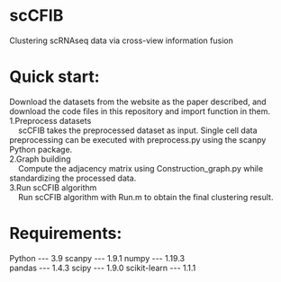 # scCFIB
Clustering scRNAseq data via cross-view information fusion

# Quick start:
Download the datasets from the website as the paper described, and download the
code files in  this repository and import function in them. <br>
1.Preprocess datasets <br>
&nbsp;&nbsp;&nbsp;&nbsp;scCFIB takes the preprocessed dataset as input. Single cell data preprocessing can be executed with preprocess.py using the scanpy Python package. <br>
2.Graph building <br>
&nbsp;&nbsp;&nbsp;&nbsp;Compute the adjacency matrix using Construction_graph.py  while standardizing the processed data. <br>
3.Run scCFIB algorithm <br>
&nbsp;&nbsp;&nbsp;&nbsp;Run scCFIB algorithm with Run.m to obtain the final clustering result. <br>
# Requirements:
Python --- 3.9  scanpy --- 1.9.1  numpy --- 1.19.3 <br>
pandas --- 1.4.3  scipy --- 1.9.0  scikit-learn --- 1.1.1
